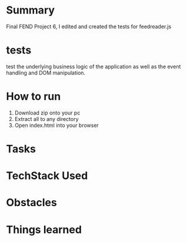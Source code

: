# Summary

Final FEND Project 6, I edited and created the tests for feedreader.js

# tests

test the underlying business logic of the application as well as the event handling and DOM manipulation.

# How to run

1. Download zip onto your pc
2. Extract all to any directory
3. Open index.html into your browser

# Tasks

# TechStack Used

# Obstacles

# Things learned
